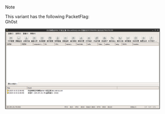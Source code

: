 > [!NOTE]  
> This variant has the following PacketFlag:  
> Gh0st  

![Screenshot](https://raw.githubusercontent.com/Cryakl/Ultimate-RAT-Collection/refs/heads/main/Gh0stRat/Gh0st%20V5/Screenshot.png)
